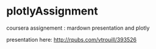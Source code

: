 # plotlyAssignment

coursera assignement : mardown presentation and plotly

presentation here: http://rpubs.com/vtrouill/393526
